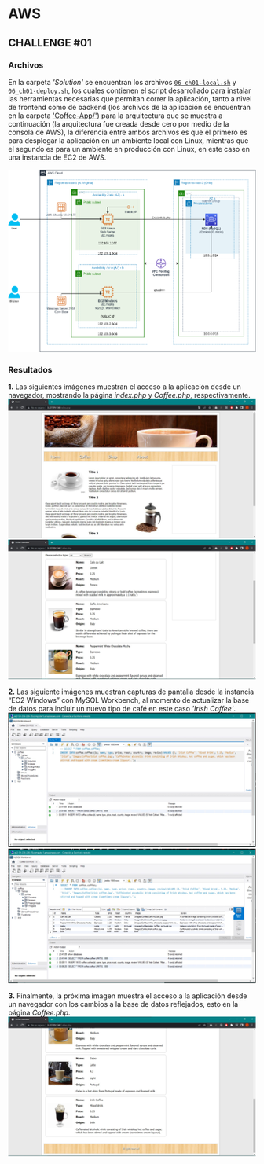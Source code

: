 # AWS

## CHALLENGE \#01

### Archivos
En la carpeta *'Solution'* se encuentran los archivos [`06_ch01-local.sh`](../Solution/06_ch01-local.sh) y [`06_ch01-deploy.sh`](../Solution/06_ch01-deploy.sh), los cuales contienen el script desarrollado para instalar las herramientas necesarias que permitan correr la aplicación, tanto a nivel de frontend como de backend (los archivos de la aplicación se encuentran en la carpeta ['Coffee-App/'](../../Coffee-App/)) para la arquitectura que se muestra a continuación (la arquitectura fue creada desde cero por medio de la consola de AWS), la diferencia entre ambos archivos es que el primero es para desplegar la aplicación en un ambiente local con Linux, mientras que el segundo es para un ambiente en producción con Linux, en este caso en una instancia de EC2 de AWS.
<br /><br />
![](../Problem/Reto01.png)

### Resultados
**1.** Las siguientes imágenes muestran el acceso a la aplicación desde un navegador, mostrando la página *index.php* y *Coffee.php*, respectivamente.<br />
![](./images/1-Pagina_Index.jpg)
![](./images/1-Pagina_Coffee.jpg)


**2.** Las siguiente imágenes muestran capturas de pantalla desde la instancia “EC2 Windows” con MySQL Workbench, al momento de actualizar la base de datos para incluir un nuevo tipo de café en este caso *'Irish Coffee'*.<br />
![](./images/2-Insertar_Cafe.jpg)
![](./images/2-Insertar_Cafe_Result.jpg)

**3.** Finalmente, la próxima imagen muestra el acceso a la aplicación desde un navegador con los cambios a la base de datos reflejados, esto en la página *Coffee.php*.<br />
![](./images/3-Pagina_Coffee_Nuevo_Cafe.jpg)
